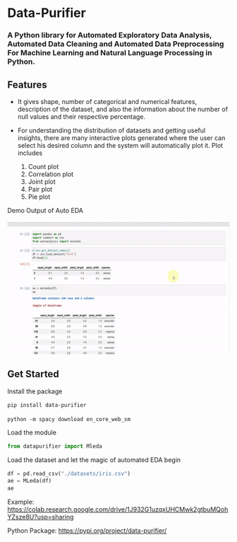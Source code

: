 # Data-Purifier

### A Python library for Automated Exploratory Data Analysis, Automated Data Cleaning and Automated Data Preprocessing For Machine Learning and Natural Language Processing in Python.


## Features

* It gives shape, number of categorical and numerical features, description of the dataset, and also the information about the number of null values and their respective percentage. 

* For understanding the distribution of datasets and getting useful insights, there are many interactive plots generated where the user can select his desired column and the system will automatically plot it. Plot includes
   1. Count plot
   2. Correlation plot
   3. Joint plot
   4. Pair plot
   5. Pie plot 


Demo Output of Auto EDA
<br><br>
<img src = "./static/demo.gif" width="600px" height = "300px">


## Get Started

Install the package
```
pip install data-purifier

python -m spacy download en_core_web_sm
```

Load the module
```python
from datapurifier import Mleda
```

Load the dataset and let the magic of automated EDA begin

```python
df = pd.read_csv("./datasets/iris.csv")
ae = MLeda(df)
ae
```

Example: https://colab.research.google.com/drive/1J932G1uzqxUHCMwk2gtbuMQohYZsze8U?usp=sharing

Python Package: https://pypi.org/project/data-purifier/